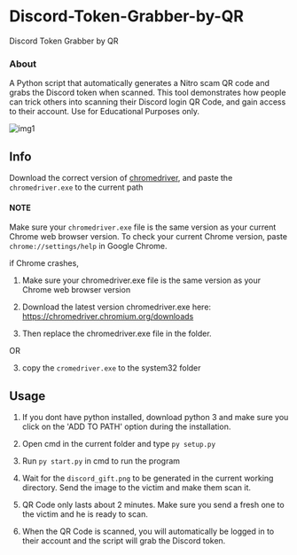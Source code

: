 # Discord-Token-Grabber-by-QR

Discord Token Grabber by QR

### About

A Python script that automatically generates a Nitro scam QR code and grabs the Discord token when scanned. This tool demonstrates how people can trick others
into scanning their Discord login QR Code, and gain access to their account. Use for Educational Purposes only.

![img1](https://cdn.discordapp.com/attachments/853817893744803840/899317048977551410/unknown.png)

## Info

Download the correct version of [chromedriver](https://chromedriver.chromium.org/downloads), and paste the `chromedriver.exe` to the current path

#### NOTE

Make sure your `chromedriver.exe` file is the same version as your current Chrome web browser version. To check your current Chrome version,
paste `chrome://settings/help` in Google Chrome.

if Chrome crashes,

1. Make sure your chromedriver.exe file is the same version as your Chrome web browser version
2. Download the latest version chromedriver.exe here: https://chromedriver.chromium.org/downloads

3. Then replace the chromedriver.exe file in the folder.

OR

3. copy the `cromedriver.exe` to the system32 folder

## Usage

1. If you dont have python installed, download python 3
   and make sure you click on the 'ADD TO PATH' option during
   the installation.

2. Open cmd in the current folder and type `py setup.py`

3. Run `py start.py` in cmd to run the program

4. Wait for the `discord_gift.png` to be generated in the current working directory. Send the image to the victim and make them scan it.

5. QR Code only lasts about 2 minutes. Make sure you send a fresh one to the victim and he is ready to scan.

6. When the QR Code is scanned, you will automatically be logged in to their account and the script will grab the Discord token.
